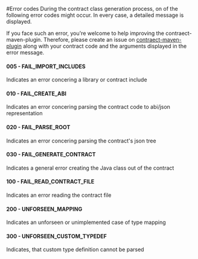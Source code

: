 #Error codes
During the contract class generation process, on of the following error codes might occur. In every case, a detailed message is displayed. 

If you face such an error, you're welcome to help improving the contraect-maven-plugin. Therefore, please create an issue on [contraect-maven-plugin](https://github.com/kryptokrauts/contraect-maven-plugin) along with your contract code and the arguments displayed in the error message.

#### 005 - FAIL_IMPORT_INCLUDES
Indicates an error concering a library or contract include
#### 010 - FAIL_CREATE_ABI
Indicates an error concering parsing the contract code to abi/json representation
#### 020 - FAIL_PARSE_ROOT
Indicates an error concering parsing the contract's json tree
#### 030 - FAIL_GENERATE_CONTRACT
Indicates a general error creating the Java class out of the contract
#### 100 - FAIL_READ_CONTRACT_FILE
Indicates an error reading the contract file
#### 200 - UNFORSEEN_MAPPING 
Indicates an unforseen or unimplemented case of type mapping
#### 300 - UNFORSEEN_CUSTOM_TYPEDEF
Indicates, that custom type definition cannot be parsed
